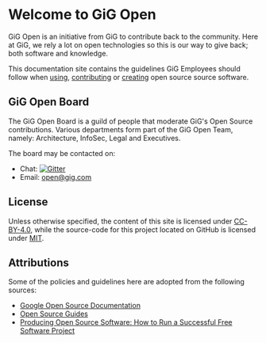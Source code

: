 # Welcome to GiG Open

GiG Open is an initiative from GiG to contribute back to the community. Here at GiG, we rely a lot on open technologies so this is our way to give back; both software and knowledge.

This documentation site contains the guidelines GiG Employees should follow when [using](open-source/using.md), [contributing](open-source/contributing.md) or [creating](open-source/creating.md) open source source software.

## GiG Open Board

The GiG Open Board is a guild of people that moderate GiG's Open Source contributions. Various departments form part of the GiG Open Team, namely: Architecture, InfoSec, Legal and Executives.

The board may be contacted on:

* Chat: [![Gitter](https://badges.gitter.im/GiG/open.svg)](https://gitter.im/GiG/open?utm_source=badge&utm_medium=badge&utm_campaign=pr-badge)
* Email: <open@gig.com>

## License

Unless otherwise specified, the content of this site is licensed under [CC-BY-4.0](https://creativecommons.org/licenses/by/4.0/), while the source-code for this project located on GitHub is licensed under [MIT](https://github.com/GiG/open/blob/master/LICENSE).

## Attributions

Some of the policies and guidelines here are adopted from the following sources:

* [Google Open Source Documentation](https://opensource.google/docs/)
* [Open Source Guides](https://opensource.guide/)
* [Producing Open Source Software: How to Run a Successful Free Software Project](https://producingoss.com/)
